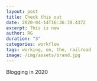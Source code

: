 ```yaml
---
layout: post
title: Check this out
date: 2020-04-14T16:36:39.437Z
excerpt: This is new
author: RG
duration: "3"
categories: workflow
tags: working, on, the, railroad
image: /img/assets/brand.jpg
---
```

Blogging in 2020